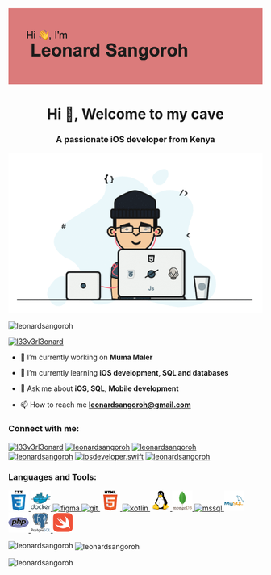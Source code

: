 ![coding](https://github.com/leonardsangoroh/leonardsangoroh/blob/main/header.png?raw=true)

<h1 align="center">Hi 👋, Welcome to my cave</h1>
<h3 align="center">A passionate iOS developer from Kenya</h3>

<div align="center">
  <img src="github.gif" alt="animated" />
</div>

<p align="left"> <img src="https://komarev.com/ghpvc/?username=leonardsangoroh&label=Profile%20views&color=0e75b6&style=flat" alt="leonardsangoroh" /> </p>

<p align="left"> <a href="https://twitter.com/l33v3rl3onard" target="blank"><img src="https://img.shields.io/twitter/follow/l33v3rl3onard?logo=twitter&style=for-the-badge" alt="l33v3rl3onard" /></a> </p>

- 🔭 I’m currently working on **Muma Maler**

- 🌱 I’m currently learning **iOS development, SQL and databases**

- 💬 Ask me about **iOS, SQL, Mobile development**

- 📫 How to reach me **leonardsangoroh@gmail.com**

<h3 align="left">Connect with me:</h3>
<p align="left">
<a href="https://twitter.com/l33v3rl3onard" target="blank"><img align="center" src="https://raw.githubusercontent.com/rahuldkjain/github-profile-readme-generator/master/src/images/icons/Social/twitter.svg" alt="l33v3rl3onard" height="30" width="40" /></a>
<a href="https://linkedin.com/in/leonardsangoroh" target="blank"><img align="center" src="https://raw.githubusercontent.com/rahuldkjain/github-profile-readme-generator/master/src/images/icons/Social/linked-in-alt.svg" alt="leonardsangoroh" height="30" width="40" /></a>
<a href="https://stackoverflow.com/users/leonardsangoroh" target="blank"><img align="center" src="https://raw.githubusercontent.com/rahuldkjain/github-profile-readme-generator/master/src/images/icons/Social/stack-overflow.svg" alt="leonardsangoroh" height="30" width="40" /></a>
<a href="https://kaggle.com/leonardsangoroh" target="blank"><img align="center" src="https://raw.githubusercontent.com/rahuldkjain/github-profile-readme-generator/master/src/images/icons/Social/kaggle.svg" alt="leonardsangoroh" height="30" width="40" /></a>
<a href="https://instagram.com/iosdeveloper.swift" target="blank"><img align="center" src="https://raw.githubusercontent.com/rahuldkjain/github-profile-readme-generator/master/src/images/icons/Social/instagram.svg" alt="iosdeveloper.swift" height="30" width="40" /></a>
<a href="https://www.leetcode.com/leonardsangoroh" target="blank"><img align="center" src="https://raw.githubusercontent.com/rahuldkjain/github-profile-readme-generator/master/src/images/icons/Social/leet-code.svg" alt="leonardsangoroh" height="30" width="40" /></a>
</p>

<h3 align="left">Languages and Tools:</h3>
<p align="left"> <a href="https://www.w3schools.com/css/" target="_blank" rel="noreferrer"> <img src="https://raw.githubusercontent.com/devicons/devicon/master/icons/css3/css3-original-wordmark.svg" alt="css3" width="40" height="40"/> </a> <a href="https://www.docker.com/" target="_blank" rel="noreferrer"> <img src="https://raw.githubusercontent.com/devicons/devicon/master/icons/docker/docker-original-wordmark.svg" alt="docker" width="40" height="40"/> </a> <a href="https://www.figma.com/" target="_blank" rel="noreferrer"> <img src="https://www.vectorlogo.zone/logos/figma/figma-icon.svg" alt="figma" width="40" height="40"/> </a> <a href="https://git-scm.com/" target="_blank" rel="noreferrer"> <img src="https://www.vectorlogo.zone/logos/git-scm/git-scm-icon.svg" alt="git" width="40" height="40"/> </a> <a href="https://www.w3.org/html/" target="_blank" rel="noreferrer"> <img src="https://raw.githubusercontent.com/devicons/devicon/master/icons/html5/html5-original-wordmark.svg" alt="html5" width="40" height="40"/> </a> <a href="https://kotlinlang.org" target="_blank" rel="noreferrer"> <img src="https://www.vectorlogo.zone/logos/kotlinlang/kotlinlang-icon.svg" alt="kotlin" width="40" height="40"/> </a> <a href="https://www.linux.org/" target="_blank" rel="noreferrer"> <img src="https://raw.githubusercontent.com/devicons/devicon/master/icons/linux/linux-original.svg" alt="linux" width="40" height="40"/> </a> <a href="https://www.mongodb.com/" target="_blank" rel="noreferrer"> <img src="https://raw.githubusercontent.com/devicons/devicon/master/icons/mongodb/mongodb-original-wordmark.svg" alt="mongodb" width="40" height="40"/> </a> <a href="https://www.microsoft.com/en-us/sql-server" target="_blank" rel="noreferrer"> <img src="https://www.svgrepo.com/show/303229/microsoft-sql-server-logo.svg" alt="mssql" width="40" height="40"/> </a> <a href="https://www.mysql.com/" target="_blank" rel="noreferrer"> <img src="https://raw.githubusercontent.com/devicons/devicon/master/icons/mysql/mysql-original-wordmark.svg" alt="mysql" width="40" height="40"/> </a> <a href="https://www.php.net" target="_blank" rel="noreferrer"> <img src="https://raw.githubusercontent.com/devicons/devicon/master/icons/php/php-original.svg" alt="php" width="40" height="40"/> </a> <a href="https://www.postgresql.org" target="_blank" rel="noreferrer"> <img src="https://raw.githubusercontent.com/devicons/devicon/master/icons/postgresql/postgresql-original-wordmark.svg" alt="postgresql" width="40" height="40"/> </a> <a href="https://developer.apple.com/swift/" target="_blank" rel="noreferrer"> <img src="https://raw.githubusercontent.com/devicons/devicon/master/icons/swift/swift-original.svg" alt="swift" width="40" height="40"/> </a> </p>

<p><img align="left" src="https://github-readme-stats.vercel.app/api/top-langs?username=leonardsangoroh&show_icons=true&locale=en&layout=compact" alt="leonardsangoroh" /></p>

<p>&nbsp;<img align="center" src="https://github-readme-stats.vercel.app/api?username=leonardsangoroh&show_icons=true&locale=en" alt="leonardsangoroh" /></p>

<p><img align="center" src="https://github-readme-streak-stats.herokuapp.com/?user=leonardsangoroh&" alt="leonardsangoroh" /></p>
